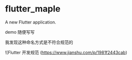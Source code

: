 # flutter_maple

A new Flutter application.

demo 随便写写

我发现这种命名方式是不符合规范的

![Flutter 开发规范 (https://www.jianshu.com/p/1981f2443cab)

